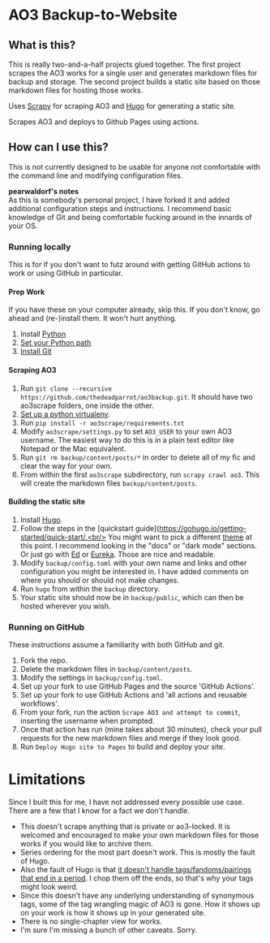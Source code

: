 # AO3 Backup-to-Website

## What is this?

This is really two-and-a-half projects glued together. The first project scrapes the AO3 works for a single user and generates markdown files for backup and storage. The second project builds a static site based on those markdown files for hosting those works.

Uses [Scrapy](https://scrapy.org) for scraping AO3 and [Hugo](https://gohugo.io/) for generating a static site.

Scrapes AO3 and deploys to Github Pages using actions.


## How can I use this?

This is not currently designed to be usable for anyone not comfortable with the command line and modifying configuration files.

**pearwaldorf's notes**<br/>
As this is somebody's personal project, I have forked it and added additional configuration steps and instructions. I recommend basic knowledge of Git and being comfortable fucking around in the innards of your OS.

### Running locally

This is for if you don't want to futz around with getting GitHub actions to work or using GitHub in particular.

#### Prep Work

If you have these on your computer already, skip this. If you don't know, go ahead and (re-)install them. It won't hurt anything.
1. Install [Python](https://www.python.org/downloads/)
2. [Set your Python path](https://www.mygreatlearning.com/blog/add-python-to-path/)
3. [Install Git](https://github.com/git-guides/install-git)


#### Scraping AO3
1. Run `git clone --recursive https://github.com/thedeadparrot/ao3backup.git`. It should have two ao3scrape folders, one inside the other.
2. [Set up a python virtualenv](https://packaging.python.org/en/latest/guides/installing-using-pip-and-virtual-environments/#creating-a-virtual-environment).
3. Run `pip install -r ao3scrape/requirements.txt`
4. Modify `ao3scrape/settings.py` to set `AO3_USER` to your own AO3 username. The easiest way to do this is in a plain text editor like Notepad or the Mac equivalent.
5. Run `git rm backup/content/posts/*` in order to delete all of my fic and clear the way for your own.
6. From within the first `ao3scrape` subdirectory, run `scrapy crawl ao3`. This will create the markdown files `backup/content/posts`.

#### Building the static site
1. Install [Hugo](https://gohugo.io/).
2. Follow the steps in the [quickstart guide](https://gohugo.io/getting-started/quick-start/.<br/>
You might want to pick a different [theme](https://themes.gohugo.io/) at this point. I recommend looking in the "docs" or "dark mode" sections. Or just go with [Ed](https://gohugo-theme-ed.netlify.app/) or [Eureka](https://www.wangchucheng.com/en/docs/hugo-eureka/). Those are nice and readable.
3. Modify `backup/config.toml` with your own name and links and other configuration you might be interested in. I have added comments on where you should or should not make changes.
4. Run `hugo` from within the `backup` directory.
5. Your static site should now be in `backup/public`, which can then be hosted wherever you wish.


### Running on GitHub

These instructions assume a familiarity with both GitHub and git.

1. Fork the repo.
2. Delete the markdown files in `backup/content/posts`.
3. Modify the settings in `backup/config.toml`.
4. Set up your fork to use GitHub Pages and the source 'GitHub Actions'.
5. Set up your fork to use GitHub Actions and 'all actions and reusable workflows'.
6. From your fork, run the action `Scrape AO3 and attempt to commit`, inserting the username when prompted.
7. Once that action has run (mine takes about 30 minutes), check your pull requests for the new markdown files and merge if they look good.
8. Run `Deploy Hugo site to Pages` to build and deploy your site.

# Limitations

Since I built this for me, I have not addressed every possible use case. There are a few that I know for a fact we don't handle.

* This doesn't scrape anything that is private or ao3-locked. It is welcomed and encouraged to make your own markdown files for those works if you would like to archive them.
* Series ordering for the most part doesn't work. This is mostly the fault of Hugo.
* Also the fault of Hugo is that [it doesn't handle tags/fandoms/pairings that end in a period](https://github.com/gohugoio/hugo/issues/10475). I chop them off the ends, so that's why your tags might look weird.
* Since this doesn't have any underlying understanding of synonymous tags, some of the tag wrangling magic of AO3 is gone. How it shows up on your work is how it shows up in your generated site.
* There is no single-chapter view for works.
* I'm sure I'm missing a bunch of other caveats. Sorry.
